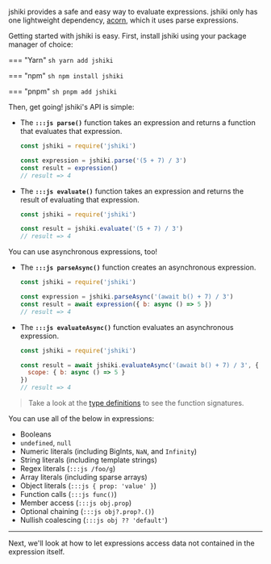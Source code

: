 jshiki provides a safe and easy way to evaluate expressions. jshiki only has one lightweight dependency, [acorn], which it uses parse expressions.

Getting started with jshiki is easy. First, install jshiki using your package manager of choice:

=== "Yarn"
    ```sh
    yarn add jshiki
    ```

=== "npm"
    ```sh
    npm install jshiki
    ```

=== "pnpm"
    ```sh
    pnpm add jshiki
    ```

Then, get going! jshiki's API is simple:

- The **`:::js parse()`** function takes an expression and returns a function that evaluates that expression.

    ```js
    const jshiki = require('jshiki')

    const expression = jshiki.parse('(5 + 7) / 3')
    const result = expression()
    // result => 4
    ```

- The **`:::js evaluate()`** function takes an expression and returns the result of evaluating that expression.

    ```js
    const jshiki = require('jshiki')

    const result = jshiki.evaluate('(5 + 7) / 3')
    // result => 4
    ```

You can use asynchronous expressions, too!

- The **`:::js parseAsync()`** function creates an asynchronous expression.

    ```js
    const jshiki = require('jshiki')

    const expression = jshiki.parseAsync('(await b() + 7) / 3')
    const result = await expression({ b: async () => 5 })
    // result => 4
    ```

- The **`:::js evaluateAsync()`** function evaluates an asynchronous expression.

    ```js
    const jshiki = require('jshiki')

    const result = await jshiki.evaluateAsync('(await b() + 7) / 3', {
      scope: { b: async () => 5 }
    })
    // result => 4
    ```

> Take a look at the [type definitions] to see the function signatures.

You can use all of the below in expressions:

- Booleans
- `undefined`, `null`
- Numeric literals (including BigInts, `NaN`, and `Infinity`)
- String literals (including template strings)
- Regex literals (`:::js /foo/g`)
- Array literals (including sparse arrays)
- Object literals (`:::js { prop: 'value' }`)
- Function calls (`:::js func()`)
- Member access (`:::js obj.prop`)
- Optional chaining (`:::js obj?.prop?.()`)
- Nullish coalescing (`:::js obj ?? 'default'`)

---

Next, we'll look at how to let expressions access data not contained in the expression itself.

[acorn]: https://github.com/acornjs/acorn
[type definitions]: ../api/#evaluate

